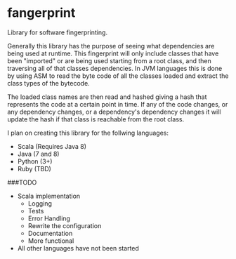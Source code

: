 # fangerprint
Library for software fingerprinting.

Generally this library has the purpose of seeing what dependencies are being used at runtime.
This fingerprint will only include classes that have been "imported" or are being used starting from a root class, and then traversing all of that classes dependencies. In JVM languages this is done by using ASM to read the byte code of all the classes loaded and extract the class types of the bytecode.

The loaded class names are then read and hashed giving a hash that represents the code at a certain point in time. If any of the code changes, or any dependency changes, or a dependency's dependency changes it will update the hash if that class is reachable from the root class.


I plan on creating this library for the follwing languages:
* Scala (Requires Java 8)
* Java (7 and 8)
* Python (3+)
* Ruby (TBD)

###TODO
* Scala implementation
  * Logging
  * Tests
  * Error Handling
  * Rewrite the configuration
  * Documentation
  * More functional
* All other languages have not been started